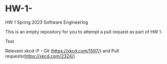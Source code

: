 # HW-1-

HW 1 Spring 2023 Software Engineering 

This is an empty repository for you to attempt a pull request as part of HW 1.

Test

Relevant xkcd :P - Git (https://xkcd.com/1597/) and Pull requests(https://xkcd.com/2324/)